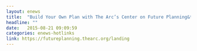 ```yaml
---
layout: enews
title:  "Build Your Own Plan with The Arc’s Center on Future Planning&trade; "
headline: ""
date:   2015-08-21 09:09:59
categories: enews-hotlinks
link: https://futureplanning.thearc.org/landing
---
```

